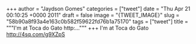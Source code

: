 
+++
author = "Jaydson Gomes"
categories = ["tweet"]
date = "Thu Apr 21 00:10:25 +0000 2011"
draft = false
image = "{TWEET_IMAGE}"
slug = "58b90a8f93a4e163c0b582f59622fd76b1a75170"
tags = ["tweet"]
title = """I'm at Toca do Gato http:..."""
+++
I'm at Toca do Gato http://4sq.com/g9XZpS
